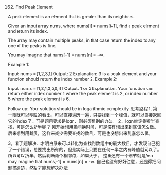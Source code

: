 162. Find Peak Element

A peak element is an element that is greater than its neighbors.

Given an input array nums, where nums[i] ≠ nums[i+1], find a peak element and return its index.

The array may contain multiple peaks, in that case return the index to any one of the peaks is fine.

You may imagine that nums[-1] = nums[n] = -∞.

Example 1:

Input: nums = [1,2,3,1]
Output: 2
Explanation: 3 is a peak element and your function should return the index number 2.
Example 2:

Input: nums = [1,2,1,3,5,6,4]
Output: 1 or 5
Explanation: Your function can return either index number 1 where the peak element is 2,
             or index number 5 where the peak element is 6.

Follow up: Your solution should be in logarithmic complexity.
思考路程
1, 第一眼就可以明显的看出，可以直接遍历一遍，只要找到一个峰值，就可以直接返回它的index了，可是题目要求是logn，则必须想别的办法。
2，logn肯定得折半查找，可是怎么折半呢？
刚开始想用空间换时间，可是没有想出来到底该怎么做。
后来想到用跳表，这样来减少需要查找的数目，可是也没想出来到底怎么做。

3，看了题解决，才明白原来可以转化为查找到数组中的最大数目，才发现自己犯了一个错误，想要找出所有的，但是实际上只要在任何一半之内有峰值就可以了。所以可以折半，然后判断两个相邻的，如果大于，
这里还有一个细节就是You may imagine that nums[-1] = nums[n] = -∞.
自己也没有好好注意，还是得把问题搞清楚，然后才能想解决办法




